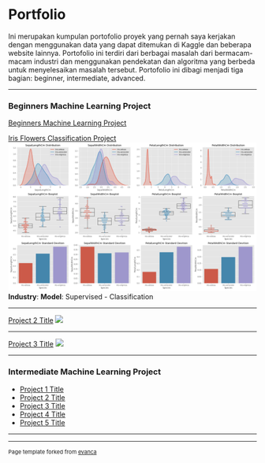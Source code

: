 # Portfolio

Ini merupakan kumpulan portofolio proyek yang pernah saya kerjakan dengan menggunakan data yang dapat ditemukan di Kaggle dan beberapa website lainnya. Portofolio ini terdiri dari berbagai masalah dari bermacam-macam industri dan menggunakan pendekatan dan algoritma yang berbeda untuk menyelesaikan masalah tersebut. Portofolio ini dibagi menjadi tiga bagian: beginner, intermediate, advanced. 

---
### Beginners Machine Learning Project

[Beginners Machine Learning Project](/beginners_dsml_page.md)

[Iris Flowers Classification Project](/sample_page.md)
<img src="images/iris_data_distribution_species.png?raw=true"/>
**Industry**:
**Model**: Supervised - Classification

---
[Project 2 Title](/pdf/sample_presentation.pdf)
<img src="images/dummy_thumbnail.jpg?raw=true"/>

---
[Project 3 Title](http://example.com/)
<img src="images/dummy_thumbnail.jpg?raw=true"/>

---

### Intermediate Machine Learning Project

- [Project 1 Title](http://example.com/)
- [Project 2 Title](http://example.com/)
- [Project 3 Title](http://example.com/)
- [Project 4 Title](http://example.com/)
- [Project 5 Title](http://example.com/)

---




---
<p style="font-size:11px">Page template forked from <a href="https://github.com/evanca/quick-portfolio">evanca</a></p>
<!-- Remove above link if you don't want to attibute -->
